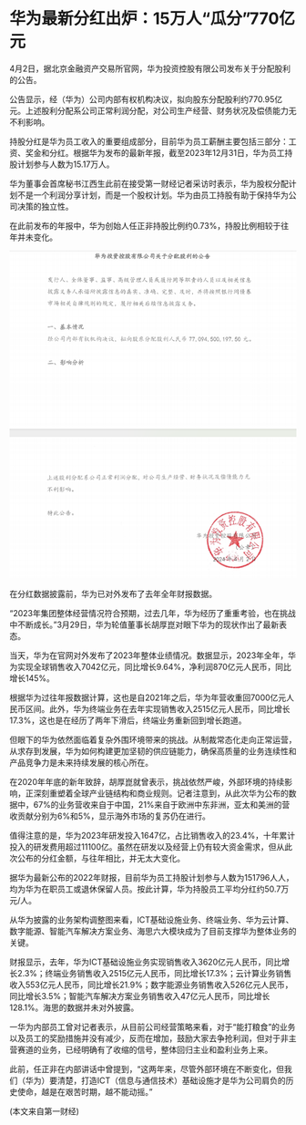 # 华为最新分红出炉：15万人“瓜分”770亿元

4月2日，据北京金融资产交易所官网，华为投资控股有限公司发布关于分配股利的公告。

公告显示，经（华为）公司内部有权机构决议，拟向股东分配股利约770.95亿元。上述股利分配系公司正常利润分配，对公司生产经营、财务状况及偿债能力无不利影响。

持股分红是华为员工收入的重要组成部分，目前华为员工薪酬主要包括三部分：工资、奖金和分红。根据华为发布的最新年报，截至2023年12月31日，华为员工持股计划参与人数为15.17万人。

华为董事会首席秘书江西生此前在接受第一财经记者采访时表示，华为股权分配计划不是一个利润分享计划，而是一个股权计划。华为由员工持股有助于保持华为公司决策的独立性。

在此前发布的年报中，华为创始人任正非持股比例约0.73%，持股比例相较于往年并未变化。

![19f09e01ef3652dbcd0cb9dce497d7bf.jpg](https://raw.githubusercontent.com/qqhsx/qqnews_image/main/2024/04/02/华为最新分红出炉：15万人“瓜分”770亿元/19f09e01ef3652dbcd0cb9dce497d7bf.jpg)

在分红数据披露前，华为已对外发布了去年全年财报数据。

“2023年集团整体经营情况符合预期，过去几年，华为经历了重重考验，也在挑战中不断成长。”3月29日，华为轮值董事长胡厚崑对眼下华为的现状作出了最新表态。

当天，华为在官网对外发布了2023年整体业绩情况。数据显示，2023年全年，华为实现全球销售收入7042亿元，同比增长9.64%，净利润870亿元人民币，同比增长145%。

根据华为过往年报数据计算，这也是自2021年之后，华为年营收重回7000亿元人民币区间。此外，华为终端业务在去年实现销售收入2515亿元人民币，同比增长17.3%，这也是在经历了两年下滑后，终端业务重新回到增长跑道。

但眼下的华为依然面临着复杂外围环境带来的挑战。从制裁常态化走向正常运营，从求存到发展，华为如何构建更加坚韧的供应链能力，确保高质量的业务连续性和产品竞争力是未来持续发展的核心所在。

在2020年年底的新年致辞，胡厚崑就曾表示，挑战依然严峻，外部环境的持续影响，正深刻重塑着全球产业链结构和商业规则。记者注意到，从此次华为公布的数据中，67%的业务营收来自于中国，21%来自于欧洲中东非洲，亚太和美洲的营收贡献分别为6%和5%，显示海外市场的复苏仍在进行。

值得注意的是，华为2023年研发投入1647亿，占比销售收入的23.4%，十年累计投入的研发费用超过11100亿。虽然在研发以及经营上仍有较大资金需求，但从此次公布的分红金额，与往年相比，并无太大变化。

据华为最新公布的2022年财报，目前华为员工持股计划参与人数为151796人人，均为华为在职员工或退休保留人员。按此计算，华为持股员工平均分红约50.7万元/人。

从华为披露的业务架构调整图来看，ICT基础设施业务、终端业务、华为云计算、数字能源、智能汽车解决方案业务、海思六大模块成为了目前支撑华为整体业务的关键。

财报显示，去年，华为ICT基础设施业务实现销售收入3620亿元人民币，同比增长2.3%；终端业务销售收入2515亿元人民币，同比增长17.3%；云计算业务销售收入553亿元人民币，同比增长21.9%；数字能源业务销售收入526亿元人民币，同比增长3.5%；智能汽车解决方案业务销售收入47亿元人民币，同比增长128.1%。海思的数据并未对外披露。

一华为内部员工曾对记者表示，从目前公司经营策略来看，对于“能打粮食”的业务以及员工的奖励措施并没有减少，反而在增加，鼓励大家去争抢利润，但对于非主营赛道的业务，已经明确有了收缩的信号，整体回归主业和盈利业务上来。

此前，任正非在内部讲话中曾提到，“这两年来，尽管外部环境在不断变化，但我们（华为）要清楚，打造ICT（信息与通信技术）基础设施才是华为公司肩负的历史使命，越是在艰苦时期，越不能动摇。”

(本文来自第一财经)

